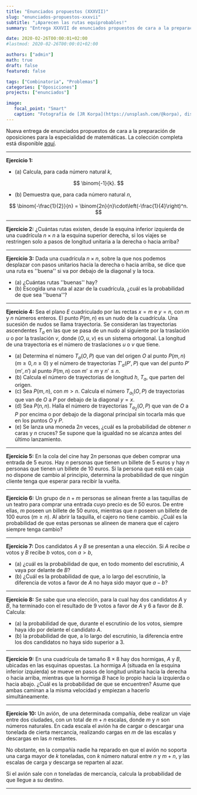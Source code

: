 ```yaml
---
title: "Enunciados propuestos (XXXVII)"
slug: "enunciados-propuestos-xxxvii"
subtitle: "¡Aparecen las rutas equiprobables!"
summary: "Entrega XXXVII de enunciados propuestos de cara a la preparación de oposiciones en la especialidad de matemáticas."

date: 2020-02-26T00:00:01+02:00
#lastmod: 2020-02-26T00:00:01+02:00

authors: ["admin"]
math: true
draft: false
featured: false

tags: ["Combinatoria", "Problemas"]
categories: ["Oposiciones"]
projects: ["enunciados"]

image:
   focal_point: "Smart"
   caption: "Fotografía de [JR Korpa](https://unsplash.com/@korpa), disponible en [Unsplash](https://unsplash.com/photos/bTGZH7YErHI)."
---
```


Nueva entrega de enunciados propuestos de cara a la preparación de oposiciones para la especialidad de matemáticas. La colección completa está disponible [aquí](/courses/enunciados/).

---

**Ejercicio 1:**

- (a) Calcula, para cada número natural $k$, 

$$
\binom{-1}{k}.
$$

- (b) Demuestra que, para cada número natural $n$, 

$$
\binom{-\frac{1}{2}}{n} = \binom{2n}{n}\cdot\left(-\frac{1}{4}\right)^n.
$$

---

**Ejercicio 2:** ¿Cuántas rutas existen, desde la esquina inferior izquierda de una cuadrícula $n\times n$ a la esquina superior derecha, si los viajes se restringen solo a pasos de longitud unitaria a la derecha o hacia arriba?

---

**Ejercicio 3:** Dada una cuadrícula $n\times n$, sobre la que nos podemos desplazar con pasos unitarios hacia la derecha o hacia arriba, se dice que una ruta es ''buena'' si va por debajo de la diagonal y la toca.

- (a) ¿Cuántas rutas ''buenas'' hay?
- (b) Escogida una ruta al azar de la cuadrícula, ¿cuál es la probabilidad de que sea ''buena''?

---

**Ejercicio 4:** Sea el plano $E$ cuadriculado por las rectas $x=m$ e $y=n$, con $m$ y $n$ números enteros. El punto $P(m,n)$ es un nudo de la cuadrícula. Una sucesión de nudos se llama trayectoria. Se consideran las trayectorias ascendentes $T_a$ en las que se pasa de un nudo al siguiente por la traslación $u$ o por la traslación $v$, donde $(O,u,v)$ es un sistema ortogonal. La longitud de una trayectoria es el número de traslaciones $u$ o $v$ que tiene.

- (a) Determina el número $T_a(O,P)$ que van del origen $O$ al punto $P(m,n)$ ($m\geq0, n\geq0$) y el número de trayectorias $T'_a(P',P)$ que van del punto $P'(m',n')$ al punto $P(m,n)$ con $m'\leq m$ y $n'\leq n$.
- (b) Calcula el número de trayectorias de longitud $h$, $T_a$, que parten del origen. 
- (c) Sea $P(m,n)$, con $m>n$. Calcula el número $T_{a_1}(O,P)$ de trayectorias que van de $O$ a $P$ por debajo de la diagonal $y=x$. 
- (d) Sea $P(n,n)$. Halla el número de trayectorias $T_{a_2}(O,P)$ que van de $O$ a $P$ por encima o por debajo de la diagonal principal sin tocarla más que en los puntos $O$ y $P$. 
- (e) Se lanza una moneda $2n$ veces, ¿cuál es la probabilidad de obtener $n$ caras y $n$ cruces? Se supone que la igualdad no se alcanza antes del último lanzamiento.

---

**Ejercicio 5:** En la cola del cine hay $2n$ personas que deben comprar una entrada de $5$ euros. Hay $n$ personas que tienen un billete de $5$ euros y hay $n$ personas que tienen un billete de $10$ euros. Si la persona que está en caja no dispone de cambio al principio, determina la probabilidad de que ningún cliente tenga que esperar para recibir la vuelta.

---

**Ejercicio 6:** Un grupo de $n+m$ personas se alinean frente a las taquillas de un teatro para comprar una entrada cuyo precio es de $50$ euros. De entre ellas, $m$ poseen un billete de $50$ euros, mientras que $n$ poseen un billete de $100$ euros ($m\geq n$). Al abrir la taquilla, el cajero no tiene cambio. ¿Cuál es la probabilidad de que estas personas se alineen de manera que el cajero siempre tenga cambio?

---

**Ejercicio 7:** Dos candidatos $A$ y $B$ se presentan a una elección. Si $A$ recibe $a$ votos y $B$ recibe $b$ votos, con $a>b$, 

- (a) ¿cuál es la probabilidad de que, en todo momento del escrutinio, $A$ vaya por delante de $B$?
- (b) ¿Cuál es la probabilidad de que, a lo largo del escrutinio, la diferencia de votos a favor de $A$ no haya sido mayor que $a-b$?

---

**Ejercicio 8:** Se sabe que una elección, para la cual hay dos candidatos $A$ y $B$, ha terminado con el resultado de $9$ votos a favor de $A$ y $6$ a favor de $B$. Calcula:

- (a) la probabilidad de que, durante el escrutinio de los votos, siempre haya ido por delante el candidato $A$.
- (b) la probabilidad de que, a lo largo del escrutinio, la diferencia entre los dos candidatos no haya sido superior a $3$.

---

**Ejercicio 9:** En una cuadrícula de tamaño $8\times 8$ hay dos hormigas, $A$ y $B$, ubicadas en las esquinas opuestas. La hormiga $A$ (situada en la esquina inferior izquierda) se mueve en pasos de longitud unitaria hacia la derecha o hacia arriba, mientras que la hormiga $B$ hace lo propio hacia la izquierda o hacia abajo. ¿Cuál es la probabilidad de que se encuentren? Asume que ambas caminan a la misma velocidad y empiezan a hacerlo simultáneamente.

---

**Ejercicio 10:** Un avión, de una determinada compañía, debe realizar un viaje entre dos ciudades, con un total de $m+n$ escalas, donde $m$ y $n$ son números naturales. En cada escala el avión ha de cargar o descargar una tonelada de cierta mercancía, realizando cargas en $m$ de las escalas y descargas en las $n$ restantes.

No obstante, en la compañía nadie ha reparado en que el avión no soporta una carga mayor de $k$ toneladas, con $k$ número natural entre $n$ y $m+n$, y las escalas de carga y descarga se reparten al azar. 

Si el avión sale con $n$ toneladas de mercancía, calcula la probabilidad de que llegue a su destino.

---
